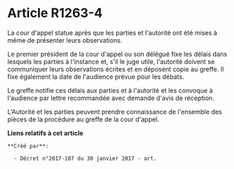 # Article R1263-4

La cour d'appel statue après que les parties et l'autorité ont été mises à même de présenter leurs observations.

Le premier président de la cour d'appel ou son délégué fixe les délais dans lesquels les parties à l'instance et, s'il le
juge utile, l'autorité doivent se communiquer leurs observations écrites et en déposent copie au greffe. Il fixe également la
date de l'audience prévue pour les débats.

Le greffe notifie ces délais aux parties et à l'autorité et les convoque à l'audience par lettre recommandée avec demande
d'avis de réception.

L'Autorité et les parties peuvent prendre connaissance de l'ensemble des pièces de la procédure au greffe de la cour d'appel.

**Liens relatifs à cet article**

	**Créé par**:

	  - Décret n°2017-107 du 30 janvier 2017 - art.
